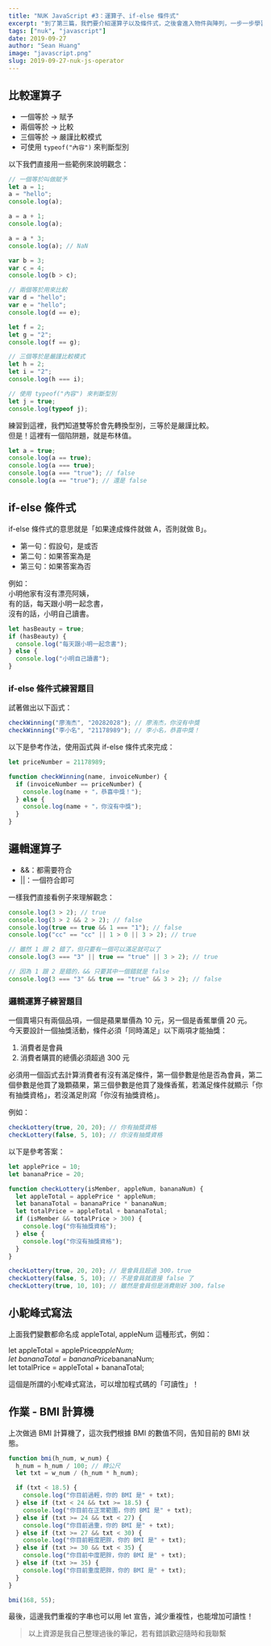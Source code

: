```yaml
---
title: "NUK JavaScript #3：運算子、if-else 條件式"
excerpt: "到了第三篇，我們要介紹運算子以及條件式，之後會進入物件與陣列，一步一步學習 JS 的基礎。"
tags: ["nuk", "javascript"]
date: 2019-09-27
author: "Sean Huang"
image: "javascript.png"
slug: 2019-09-27-nuk-js-operator
---
```


## 比較運算子

- 一個等於 → 賦予
- 兩個等於 → 比較
- 三個等於 → 嚴謹比較模式
- 可使用 `typeof("內容")` 來判斷型別

以下我們直接用一些範例來說明觀念：

```javascript
// 一個等於叫做賦予
let a = 1;
a = "hello";
console.log(a);

a = a + 1;
console.log(a);

a = a * 3;
console.log(a); // NaN

var b = 3;
var c = 4;
console.log(b > c);

// 兩個等於用來比較
var d = "hello";
var e = "hello";
console.log(d == e);

let f = 2;
let g = "2";
console.log(f == g);

// 三個等於是嚴謹比較模式
let h = 2;
let i = "2";
console.log(h === i);

// 使用 typeof("內容") 來判斷型別
let j = true;
console.log(typeof j);
```

練習到這裡，我們知道雙等於會先轉換型別，三等於是嚴謹比較。  
但是！這裡有一個陷阱題，就是布林值。

```javascript
let a = true;
console.log(a == true);
console.log(a === true);
console.log(a === "true"); // false
console.log(a == "true"); // 還是 false
```

## if-else 條件式

if-else 條件式的意思就是「如果達成條件就做 A，否則就做 B」。

- 第一句：假設句，是或否
- 第二句：如果答案為是
- 第三句：如果答案為否

例如：  
小明他家有沒有漂亮阿姨，  
有的話，每天跟小明一起念書，  
沒有的話，小明自己讀書。

```javascript
let hasBeauty = true;
if (hasBeauty) {
  console.log("每天跟小明一起念書");
} else {
  console.log("小明自己讀書");
}
```

### if-else 條件式練習題目

試著做出以下函式：

```javascript
checkWinning("廖洧杰", "20282028"); // 廖洧杰，你沒有中獎
checkWinning("李小名", "21178989"); // 李小名，恭喜中獎！
```

以下是參考作法，使用函式與 if-else 條件式來完成：

```javascript
let priceNumber = 21178989;

function checkWinning(name, invoiceNumber) {
  if (invoiceNumber == priceNumber) {
    console.log(name + "，恭喜中獎！");
  } else {
    console.log(name + "，你沒有中獎");
  }
}
```

## 邏輯運算子

- &&：都需要符合
- ||：一個符合即可

一樣我們直接看例子來理解觀念：

```javascript
console.log(3 > 2); // true
console.log(3 > 2 && 2 > 2); // false
console.log(true == true && 1 === "1"); // false
console.log("cc" == "cc" || 1 > 0 || 3 > 2); // true

// 雖然 1 跟 2 錯了，但只要有一個可以滿足就可以了
console.log(3 === "3" || true == "true" || 3 > 2); // true

// 因為 1 跟 2 是錯的，&& 只要其中一個錯就是 false
console.log(3 === "3" && true == "true" && 3 > 2); // false
```

### 邏輯運算子練習題目

一個賣場只有兩個品項，一個是蘋果單價為 10 元，另一個是香蕉單價 20 元。  
今天要設計一個抽獎活動，條件必須「同時滿足」以下兩項才能抽獎：

1. 消費者是會員
2. 消費者購買的總價必須超過 300 元

必須用一個函式去計算消費者有沒有滿足條件，第一個參數是他是否為會員，第二個參數是他買了幾顆蘋果，第三個參數是他買了幾條香蕉，若滿足條件就顯示「你有抽獎資格」，若沒滿足則寫「你沒有抽獎資格」。

例如：

```javascript
checkLottery(true, 20, 20); // 你有抽獎資格
checkLottery(false, 5, 10); // 你沒有抽獎資格
```

以下是參考答案：

```javascript
let applePrice = 10;
let bananaPrice = 20;

function checkLottery(isMember, appleNum, bananaNum) {
  let appleTotal = applePrice * appleNum;
  let bananaTotal = bananaPrice * bananaNum;
  let totalPrice = appleTotal + bananaTotal;
  if (isMember && totalPrice > 300) {
    console.log("你有抽獎資格");
  } else {
    console.log("你沒有抽獎資格");
  }
}

checkLottery(true, 20, 20); // 是會員且超過 300，true
checkLottery(false, 5, 10); // 不是會員就直接 false 了
checkLottery(true, 10, 10); // 雖然是會員但是消費剛好 300，false
```

## 小駝峰式寫法

上面我們變數都命名成 appleTotal, appleNum 這種形式，例如：

let appleTotal = applePrice*appleNum;  
let bananaTotal = bananaPrice*bananaNum;  
let totalPrice = appleTotal + bananaTotal;

這個是所謂的小駝峰式寫法，可以增加程式碼的「可讀性」！

## 作業 - BMI 計算機

上次做過 BMI 計算機了，這次我們根據 BMI 的數值不同，告知目前的 BMI 狀態。

```javascript
function bmi(h_num, w_num) {
  h_num = h_num / 100; // 轉公尺
  let txt = w_num / (h_num * h_num);

  if (txt < 18.5) {
    console.log("你目前過輕，你的 BMI 是" + txt);
  } else if (txt < 24 && txt >= 18.5) {
    console.log("你目前在正常範圍，你的 BMI 是" + txt);
  } else if (txt >= 24 && txt < 27) {
    console.log("你目前過重，你的 BMI 是" + txt);
  } else if (txt >= 27 && txt < 30) {
    console.log("你目前輕度肥胖，你的 BMI 是" + txt);
  } else if (txt >= 30 && txt < 35) {
    console.log("你目前中度肥胖，你的 BMI 是" + txt);
  } else if (txt >= 35) {
    console.log("你目前重度肥胖，你的 BMI 是" + txt);
  }
}

bmi(168, 55);
```

最後，這邊我們重複的字串也可以用 let 宣告，減少重複性，也能增加可讀性！

> 以上資源是我自己整理過後的筆記，若有錯誤歡迎隨時和我聯繫
